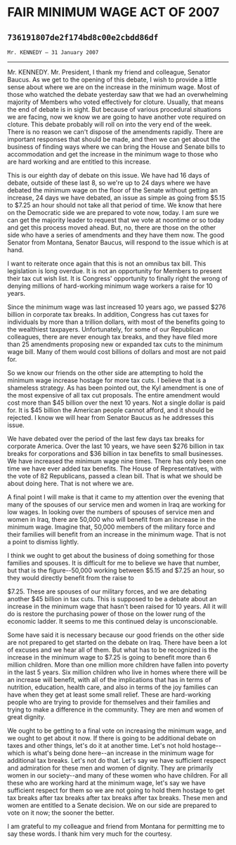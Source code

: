 # FAIR MINIMUM WAGE ACT OF 2007
## `736191807de2f174bd8c00e2cbdd86df`
`Mr. KENNEDY — 31 January 2007`

---


Mr. KENNEDY. Mr. President, I thank my friend and colleague, Senator 
Baucus. As we get to the opening of this debate, I wish to provide a 
little sense about where we are on the increase in the minimum wage. 
Most of those who watched the debate yesterday saw that we had an 
overwhelming majority of Members who voted effectively for cloture. 
Usually, that means the end of debate is in sight. But because of 
various procedural situations we are facing, now we know we are going 
to have another vote required on cloture. This debate probably will 
roll on into the very end of the week. There is no reason we can't 
dispose of the amendments rapidly. There are important responses that 
should be made, and then we can get about the business of finding ways 
where we can bring the House and Senate bills to accommodation and get 
the increase in the minimum wage to those who are hard working and are 
entitled to this increase.

This is our eighth day of debate on this issue. We have had 16 days 
of debate, outside of these last 8, so we're up to 24 days where we 
have debated the minimum wage on the floor of the Senate without 
getting an increase, 24 days we have debated, an issue as simple as 
going from $5.15 to $7.25 an hour should not take all that period of 
time. We know that here on the Democratic side we are prepared to vote 
now, today. I am sure we can get the majority leader to request that we 
vote at noontime or so today and get this process moved ahead. But, no, 
there are those on the other side who have a series of amendments and 
they have them now. The good Senator from Montana, Senator Baucus, will 
respond to the issue which is at hand.


I want to reiterate once again that this is not an omnibus tax bill. 
This legislation is long overdue. It is not an opportunity for Members 
to present their tax cut wish list. It is Congress' opportunity to 
finally right the wrong of denying millions of hard-working minimum 
wage workers a raise for 10 years.

Since the minimum wage was last increased 10 years ago, we passed 
$276 billion in corporate tax breaks. In addition, Congress has cut 
taxes for individuals by more than a trillion dollars, with most of the 
benefits going to the wealthiest taxpayers. Unfortunately, for some of 
our Republican colleagues, there are never enough tax breaks, and they 
have filed more than 25 amendments proposing new or expanded tax cuts 
to the minimum wage bill. Many of them would cost billions of dollars 
and most are not paid for.

So we know our friends on the other side are attempting to hold the 
minimum wage increase hostage for more tax cuts. I believe that is a 
shameless strategy. As has been pointed out, the Kyl amendment is one 
of the most expensive of all tax cut proposals. The entire amendment 
would cost more than $45 billion over the next 10 years. Not a single 
dollar is paid for. It is $45 billion the American people cannot 
afford, and it should be rejected. I know we will hear from Senator 
Baucus as he addresses this issue.

We have debated over the period of the last few days tax breaks for 
corporate America. Over the last 10 years, we have seen $276 billion in 
tax breaks for corporations and $36 billion in tax benefits to small 
businesses. We have increased the minimum wage nine times. There has 
only been one time we have ever added tax benefits. The House of 
Representatives, with the vote of 82 Republicans, passed a clean bill. 
That is what we should be about doing here. That is not where we are.

A final point I will make is that it came to my attention over the 
evening that many of the spouses of our service men and women in Iraq 
are working for low wages. In looking over the numbers of spouses of 
service men and women in Iraq, there are 50,000 who will benefit from 
an increase in the minimum wage. Imagine that, 50,000 members of the 
military force and their families will benefit from an increase in the 
minimum wage. That is not a point to dismiss lightly.

I think we ought to get about the business of doing something for 
those families and spouses. It is difficult for me to believe we have 
that number, but that is the figure--50,000 working between $5.15 and 
$7.25 an hour, so they would directly benefit from the raise to


$7.25. These are spouses of our military forces, and we are debating 
another $45 billion in tax cuts. This is supposed to be a debate about 
an increase in the minimum wage that hasn't been raised for 10 years. 
All it will do is restore the purchasing power of those on the lower 
rung of the economic ladder. It seems to me this continued delay is 
unconscionable.

Some have said it is necessary because our good friends on the other 
side are not prepared to get started on the debate on Iraq. There have 
been a lot of excuses and we hear all of them. But what has to be 
recognized is the increase in the minimum wage to $7.25 is going to 
benefit more than 6 million children. More than one million more 
children have fallen into poverty in the last 5 years. Six million 
children who live in homes where there will be an increase will 
benefit, with all of the implications that has in terms of nutrition, 
education, health care, and also in terms of the joy families can have 
when they get at least some small relief. These are hard-working people 
who are trying to provide for themselves and their families and trying 
to make a difference in the community. They are men and women of great 
dignity.

We ought to be getting to a final vote on increasing the minimum 
wage, and we ought to get about it now. If there is going to be 
additional debate on taxes and other things, let's do it at another 
time. Let's not hold hostage--which is what's being done here--an 
increase in the minimum wage for additional tax breaks. Let's not do 
that. Let's say we have sufficient respect and admiration for these men 
and women of dignity. They are primarily women in our society--and many 
of these women who have children. For all these who are working hard at 
the minimum wage, let's say we have sufficient respect for them so we 
are not going to hold them hostage to get tax breaks after tax breaks 
after tax breaks after tax breaks. These men and women are entitled to 
a Senate decision. We on our side are prepared to vote on it now; the 
sooner the better.

I am grateful to my colleague and friend from Montana for permitting 
me to say these words. I thank him very much for the courtesy.